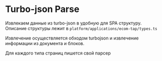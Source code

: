 # Turbo-json Parse

Извлекаем данные из turbo-json в удобную для SPA структуру. Описание структуры лежит в `platform/applications/ecom-tap/types.ts`

Извлечение осуществляется обходом turbojson и извлечение информации из документа и блоков.

Для каждого типа страниц пишется свой парсер